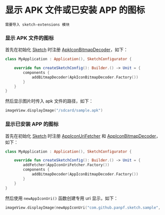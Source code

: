 # 显示 APK 文件或已安装 APP 的图标

`需要导入 sketch-extensions 模块`

### 显示 APK 文件的图标

首先在初始化 [Sketch] 时注册 [ApkIconBitmapDecoder]，如下：

```kotlin
class MyApplication : Application(), SketchConfigurator {

    override fun createSketchConfig(): Builder.() -> Unit = {
        components {
            addBitmapDecoder(ApkIconBitmapDecoder.Factory())
        }
    }
}
```

然后显示图片时传入 apk 文件的路径，如下：

```kotlin
imageView.displayImage("/sdcard/sample.apk")
```

### 显示已安装 APP 的图标

首先在初始化 [Sketch] 时注册 [AppIconUriFetcher] 和 [AppIconBitmapDecoder]，如下：

```kotlin
class MyApplication : Application(), SketchConfigurator {

    override fun createSketchConfig(): Builder.() -> Unit = {
        addFetcher(AppIconUriFetcher.Factory())
        components {
            addBitmapDecoder(AppIconBitmapDecoder.Factory())
        }
    }
}
```

然后使用 `newAppIconUri()` 函数创建专用 uri 显示，如下：

```kotlin
imageView.displayImage(newAppIconUri("com.github.panpf.sketch.sample", 1))
```

[Sketch]: ../../sketch/src/main/java/com/github/panpf/sketch/Sketch.kt

[AppIconBitmapDecoder]: ../../sketch-extensions/src/main/java/com/github/panpf/sketch/decode/AppIconBitmapDecoder.kt

[ApkIconBitmapDecoder]: ../../sketch-extensions/src/main/java/com/github/panpf/sketch/decode/ApkIconBitmapDecoder.kt

[AppIconUriFetcher]: ../../sketch-extensions/src/main/java/com/github/panpf/sketch/fetch/AppIconUriFetcher.kt